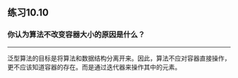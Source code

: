 ## 练习10.10
### 你认为算法不改变容器大小的原因是什么？
***
泛型算法的目标是将算法和数据结构分离开来。因此，算法不应对容器直接操作，更不应该知道容器的存在。而是通过迭代器来操作其中的元素。